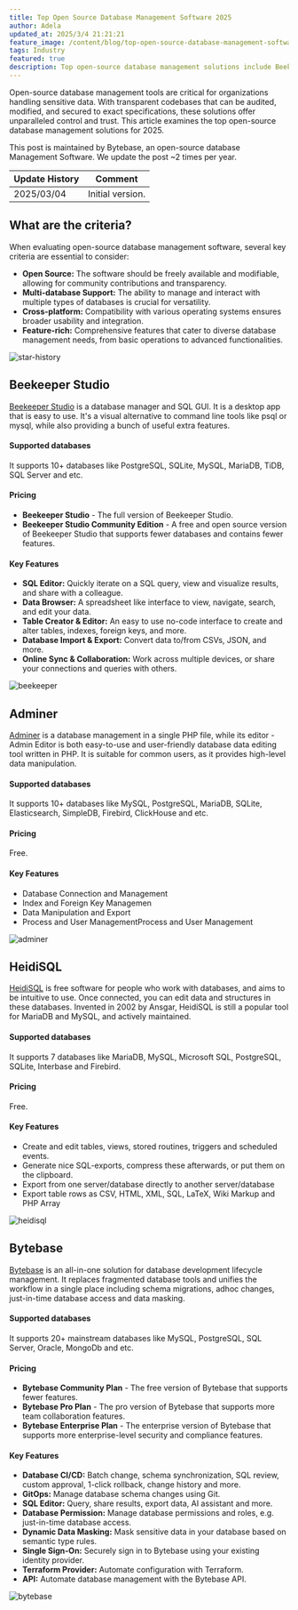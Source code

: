 ```yaml
---
title: Top Open Source Database Management Software 2025
author: Adela
updated_at: 2025/3/4 21:21:21
feature_image: /content/blog/top-open-source-database-management-software/banner.webp
tags: Industry
featured: true
description: Top open-source database management solutions include Beekeeper Studio, Adminer, HeidiSQL, and Bytebase.
---
```


Open-source database management tools are critical for organizations handling sensitive data. With transparent codebases that can be audited, modified, and secured to exact specifications, these solutions offer unparalleled control and trust. This article examines the top open-source database management solutions for 2025.

<HintBlock type="info">

This post is maintained by Bytebase, an open-source database Management Software. We update the post ~2 times per year.

</HintBlock>

| Update History | Comment          |
| -------------- | ---------------- |
| 2025/03/04     | Initial version. |

## What are the criteria?

When evaluating open-source database management software, several key criteria are essential to consider:

- **Open Source:** The software should be freely available and modifiable, allowing for community contributions and transparency.
- **Multi-database Support:** The ability to manage and interact with multiple types of databases is crucial for versatility.
- **Cross-platform:** Compatibility with various operating systems ensures broader usability and integration.
- **Feature-rich:** Comprehensive features that cater to diverse database management needs, from basic operations to advanced functionalities.

![star-history](/content/blog/top-open-source-database-management-software/star-history.webp)

## Beekeeper Studio

[Beekeeper Studio](https://www.beekeeperstudio.io/) is a database manager and SQL GUI. It is a desktop app that is easy to use. It's a visual alternative to command line tools like psql or mysql, while also providing a bunch of useful extra features.

#### Supported databases

It supports 10+ databases like PostgreSQL, SQLite, MySQL, MariaDB, TiDB, SQL Server and etc.

#### Pricing

- **Beekeeper Studio** - The full version of Beekeeper Studio.
- **Beekeeper Studio Community Edition** - A free and open source version of Beekeeper Studio that supports fewer databases and contains fewer features.

#### Key Features

- **SQL Editor:** Quickly iterate on a SQL query, view and visualize results, and share with a colleague.
- **Data Browser:** A spreadsheet like interface to view, navigate, search, and edit your data.
- **Table Creator & Editor:** An easy to use no-code interface to create and alter tables, indexes, foreign keys, and more.
- **Database Import & Export:** Convert data to/from CSVs, JSON, and more.
- **Online Sync & Collaboration:** Work across multiple devices, or share your connections and queries with others.

![beekeeper](/content/blog/top-open-source-database-management-software/beekeeper.webp)

## Adminer

[Adminer](https://www.adminer.org/) is a database management in a single PHP file, while its editor - Admin Editor is both easy-to-use and user-friendly database data editing tool written in PHP. It is suitable for common users, as it provides high-level data manipulation.

#### Supported databases

It supports 10+ databases like MySQL, PostgreSQL, MariaDB, SQLite, Elasticsearch, SimpleDB, Firebird, ClickHouse and etc.

#### Pricing

Free.

#### Key Features

- Database Connection and Management
- Index and Foreign Key Managemen
- Data Manipulation and Export
- Process and User ManagementProcess and User Management

![adminer](/content/blog/top-open-source-database-management-software/adminer.webp)

## HeidiSQL

[HeidiSQL](https://www.heidisql.com/) is free software for people who work with databases, and aims to be intuitive to use. Once connected, you can edit data and structures in these databases. Invented in 2002 by Ansgar, HeidiSQL is still a popular tool for MariaDB and MySQL, and actively maintained.

#### Supported databases

It supports 7 databases like MariaDB, MySQL, Microsoft SQL, PostgreSQL, SQLite, Interbase and Firebird.

#### Pricing

Free.

#### Key Features

- Create and edit tables, views, stored routines, triggers and scheduled events.
- Generate nice SQL-exports, compress these afterwards, or put them on the clipboard.
- Export from one server/database directly to another server/database
- Export table rows as CSV, HTML, XML, SQL, LaTeX, Wiki Markup and PHP Array

![heidisql](/content/blog/top-open-source-database-management-software/heidisql.webp)

## Bytebase

[Bytebase](https://www.bytebase.com/) is an all-in-one solution for database development lifecycle management. It replaces fragmented database tools and unifies the workflow in a single place including schema migrations, adhoc changes, just-in-time database access and data masking.

#### Supported databases

It supports 20+ mainstream databases like MySQL, PostgreSQL, SQL Server, Oracle, MongoDb and etc.

#### Pricing

- **Bytebase Community Plan** - The free version of Bytebase that supports fewer features.
- **Bytebase Pro Plan** - The pro version of Bytebase that supports more team collaboration features.
- **Bytebase Enterprise Plan** - The enterprise version of Bytebase that supports more enterprise-level security and compliance features.

#### Key Features

- **Database CI/CD:** Batch change, schema synchronization, SQL review, custom approval, 1-click rollback, change history and more.
- **GitOps:** Manage database schema changes using Git.
- **SQL Editor:** Query, share results, export data, AI assistant and more.
- **Database Permission:** Manage database permissions and roles, e.g. just-in-time database access.
- **Dynamic Data Masking:** Mask sensitive data in your database based on semantic type rules.
- **Single Sign-On:** Securely sign in to Bytebase using your existing identity provider.
- **Terraform Provider:** Automate configuration with Terraform.
- **API:** Automate database management with the Bytebase API.

![bytebase](/content/blog/top-open-source-database-management-software/bytebase.webp)
